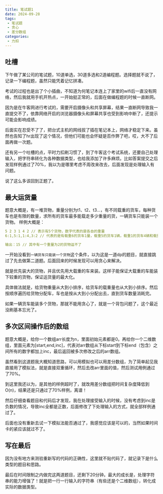 ```yaml
---
title: 笔试题1
date: 2024-09-28
tags:
 - 笔试题
 - 贪心
 - 差分数组
categories: 
 - 力扣
---
```

## 吐槽
下午做了某公司的笔试题，10道单选，30道多选和2道编程题。选择题就不说了，记录一下编程题，虽然只能凭着记忆拼凑。

考试的过程也是出了个小插曲，不知道为何笔记本连上了家里的wifi后一直没有网络，然后我就用手机开热点，一开始挺正常的，后面在做编程题的时候一直断网。

因为是在牛客网进行考试的，需要开启摄像头和共享屏幕，结果一直断网导致我一直提交不了，依靠网络开启的浏览器摄像头和屏幕共享也受到影响中断了，还提示可能会影响成绩。

后面实在忍受不了了，把台式主机的网线拔了插在笔记本上，网络才稳定下来。虽然也告知了hr出现了这个情况，但他们可能也会怀疑是否作弊了吧，哎，大不了后面再做一次题。

还有另一个吐槽的点，平时力扣刷习惯了，到了牛客这个考试系统，还要自己处理输入，把字符串转化为各种数据类型，也给我添加了许多麻烦。比如答案提交之后发现样例通过了70%，我以为是哪里考虑不周改来改去，后面发现是处理输入有问题。

说了这么多该回到正题了。
## 最大运货量
题意大概是，有一堆货物，重量分别为t1、t2、t3...，有不同载重的货车，每种货车也是有限的数量，求所有的货车最多能载走多少重量的货，一辆货车只能装一个货物。
样例大概是：
```yaml
5 2 3 1 4 2 // 表示有5个货物，数字代表的是各自的重量
6:1,5:1,1:4,3:2 // 代表的是有载重6的货车1量，载重5的货车1辆，载重1的货车4辆和载重3的货车2辆

输出：15 // 其中有一个重量为2的货物运不了
```

一开始没看到`一辆货车只能装一个货物`这个条件，以为这是一道dp的题目，就直接跳过了先去做第二道题。后面回来的时候发现可以用贪心来解决。

就是优先装大的货物，并且优先用大载重的车来装。这样子能保证大载重的车能装下较重的货物，保证运货量的最大化。

具体做法就是，给货物重量从大到小排序，给货车的载重量也从大到小排序。然后按顺序遍历给货物分配车，车也是按从大到小分配出去，直到货车数量消耗完。

如果一辆货车能装多个货物，那就不能用贪心了，就是一个背包问题了，这个最近没刷基本忘光了。

## 多次区间操作后的数组
题意大概是，给你一个数组arr长度为n，里面初始元素都是0。再给你一个二维数组，里面元素为[start,end,inc]，代表对arr数组从下标start到下标end（包含）之间所有的数字都加上inc，最后返回被多次修改之后的arr数组。

虽然看到这道题我大概知道思路，可以用模拟也可以用差分数组，为了简单起见我直接用了模拟法，就是直接双重循环，然后去改arr里面的值，然后测试用例通过了70%。

到这里我还以为，是其他的样例超时了，就改用差分数组把时间复杂度降低到O(n)，结果还是只通过了70%样例，离谱！

然后仔细查看题目和代码后才发现，我在处理接受输入的时候，没有考虑到inc是负数的情况，导致inc全都是正数，后面修改了下处理输入的方式，就全部样例通过了。

后面也没有重新去试一下模拟法能否通过了，我感觉应该是可以的，当然如果时间卡的紧应该就过不了。
## 写在最后
因为没有地方来测验重新写的代码的正确性，这里就不贴代码了，就记录下是什么类型的题目和思路。

最后在时间限制之内做完这两道题目，还剩下20分钟。最大的成长是，处理字符串的能力增强了！就是把一行一行输入的字符串（有些还是个二维数组），转化成实际的数据类型。